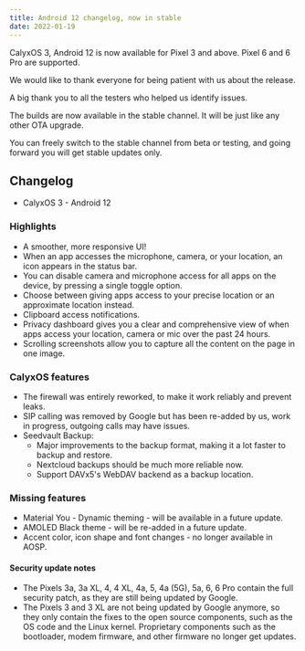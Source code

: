 ```yaml
---
title: Android 12 changelog, now in stable
date: 2022-01-19
---
```


CalyxOS 3, Android 12 is now available for Pixel 3 and above. Pixel 6 and 6 Pro are supported.

We would like to thank everyone for being patient with us about the release.

A big thank you to all the testers who helped us identify issues.

The builds are now available in the stable channel. It will be just like any other OTA upgrade.

You can freely switch to the stable channel from beta or testing, and going forward you will get stable updates only.

## Changelog
* CalyxOS 3 - Android 12

### Highlights
* A smoother, more responsive UI!
* When an app accesses the microphone, camera, or your location, an icon appears in the status bar.
* You can disable camera and microphone access for all apps on the device, by pressing a single toggle option.
* Choose between giving apps access to your precise location or an approximate location instead.
* Clipboard access notifications.
* Privacy dashboard gives you a clear and comprehensive view of when apps access your location, camera or mic over the past 24 hours.
* Scrolling screenshots allow you to capture all the content on the page in one image.

### CalyxOS features
* The firewall was entirely reworked, to make it work reliably and prevent leaks.
* SIP calling was removed by Google but has been re-added by us, work in progress, outgoing calls may have issues.
* Seedvault Backup:
  * Major improvements to the backup format, making it a lot faster to backup and restore.
  * Nextcloud backups should be much more reliable now.
  * Support DAVx5's WebDAV backend as a backup location.

### Missing features
* Material You - Dynamic theming - will be available in a future update.
* AMOLED Black theme - will be re-added in a future update.
* Accent color, icon shape and font changes - no longer available in AOSP.

<div class="alert alert-info" markdown="0">
<h4>Security update notes</h4>
<ul>
<li>The Pixels 3a, 3a XL, 4, 4 XL, 4a, 5, 4a (5G), 5a, 6, 6 Pro contain the full security patch, as they are still being updated by Google.</li>
<li>The Pixels 3 and 3 XL are not being updated by Google anymore, so they only contain the fixes to the open source components, such as the OS code and the Linux kernel. Proprietary components such as the bootloader, modem firmware, and other firmware no longer get updates.</li>
</ul>
</div>
